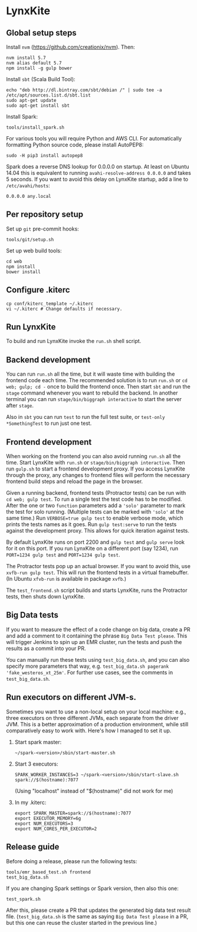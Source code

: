 LynxKite
========

## Global setup steps

Install `nvm` (https://github.com/creationix/nvm). Then:

    nvm install 5.7
    nvm alias default 5.7
    npm install -g gulp bower

Install `sbt` (Scala Build Tool):

    echo "deb http://dl.bintray.com/sbt/debian /" | sudo tee -a /etc/apt/sources.list.d/sbt.list
    sudo apt-get update
    sudo apt-get install sbt

Install Spark:

    tools/install_spark.sh

For various tools you will require Python and AWS CLI. For automatically formatting Python source
code, please install AutoPEP8:

    sudo -H pip3 install autopep8

Spark does a reverse DNS lookup for 0.0.0.0 on startup. At least on Ubuntu 14.04 this is equivalent
to running `avahi-resolve-address 0.0.0.0` and takes 5 seconds. If you want to avoid this delay on
LynxKite startup, add a line to `/etc/avahi/hosts`:

    0.0.0.0 any.local


## Per repository setup

Set up `git` pre-commit hooks:

    tools/git/setup.sh

Set up web build tools:

    cd web
    npm install
    bower install

## Configure .kiterc

    cp conf/kiterc_template ~/.kiterc
    vi ~/.kiterc # Change defaults if necessary.

## Run LynxKite

To build and run LynxKite invoke the `run.sh` shell script.

## Backend development

You can run `run.sh` all the time, but it will waste time with building the frontend code each time.
The recommended solution is to run `run.sh` or `cd web; gulp; cd -` once to build the frontend
once. Then start `sbt` and run the `stage` command whenever you want to rebuild the backend. In
another terminal you can run `stage/bin/biggraph interactive` to start the server after `stage`.

Also in `sbt` you can run `test` to run the full test suite, or `test-only *SomethingTest` to run
just one test.

## Frontend development

When working on the frontend you can also avoid running `run.sh` all the time. Start LynxKite with
`run.sh` or `stage/bin/biggraph interactive`. Then run `gulp.sh` to start a frontend development
proxy.  If you access LynxKite through the proxy, any changes to frontend files will perform the
necessary frontend build steps and reload the page in the browser.

Given a running backend, frontend tests (Protractor tests) can be run with `cd web; gulp test`. To
run a single test the test code has to be modified. After the one or two `function` parameters add a
`'solo'` parameter to mark the test for solo running. (Multiple tests can be marked with `'solo'` at
the same time.) Run `VERBOSE=true gulp test` to enable verbose mode, which prints the tests names as
it goes. Run `gulp test:serve` to run the tests against the development proxy. This allows for quick
iteration against tests.

By default LynxKite runs on port 2200 and `gulp test` and `gulp serve` look for it on this port. If
you run LynxKite on a different port (say 1234), run `PORT=1234 gulp test` and `PORT=1234 gulp
test`.

The Protractor tests pop up an actual browser. If you want to avoid this, use `xvfb-run gulp test`.
This will run the frontend tests in a virtual framebuffer. (In Ubuntu `xfvb-run` is available in
package `xvfb`.)

The `test_frontend.sh` script builds and starts LynxKite, runs the Protractor tests, then shuts down
LynxKite.

## Big Data tests

If you want to measure the effect of a code change on big data, create a PR and add
a comment to it containing the phrase `Big Data Test please`. This will trigger Jenkins
to spin up an EMR cluster, run the tests and push the results as a commit into your PR.

You can manually run these tests using `test_big_data.sh`, and you can also specify more parameters
that way, e.g. `test_big_data.sh pagerank 'fake_westeros_xt_25m'`. For further use cases, see the
comments in `test_big_data.sh`.


## Run executors on different JVM-s.

Sometimes you want to use a non-local setup on your local machine: e.g., three executors on
three different JVMs, each separate from the driver JVM. This is a better approximation
of a production environment, while still comparatively easy to work with.
Here's how I managed to set it up.

 1. Start spark master:

        ~/spark-<version>/sbin/start-master.sh

 2. Start 3 executors:

        SPARK_WORKER_INSTANCES=3 ~/spark-<version>/sbin/start-slave.sh spark://$(hostname):7077

    (Using "localhost" instead of "$(hostname)" did not work for me)

 3. In my .kiterc:

        export SPARK_MASTER=spark://$(hostname):7077
        export EXECUTOR_MEMORY=6g
        export NUM_EXECUTORS=3
        export NUM_CORES_PER_EXECUTOR=2

## Release guide

Before doing a release, please run the following tests:
```
tools/emr_based_test.sh frontend
test_big_data.sh
```
If you are changing Spark settings or Spark version, then also this one:
```
test_spark.sh
```
After this, please create a PR that updates the generated big data test result file.
(`test_big_data.sh` is the same as saying `Big Data Test please` in a PR, but this one can reuse
the cluster started in the previous line.)
